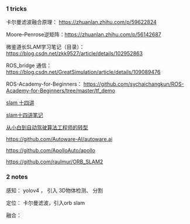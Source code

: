 
### 1  tricks

卡尔曼滤波融合原理： https://zhuanlan.zhihu.com/p/59622824

Moore–Penrose逆矩阵：https://zhuanlan.zhihu.com/p/56142687

微鉴道长SLAM学习笔记（目录）：https://blog.csdn.net/zkk9527/article/details/102952863

ROS_bridge 通信： https://blog.csdn.net/GreatSimulation/article/details/109089476

ROS-Academy-for-Beginners： https://github.com/sychaichangkun/ROS-Academy-for-Beginners/tree/master/tf_demo

[slam 十四讲](https://www.bilibili.com/video/av883698132/)

[slam十四讲笔记](https://www.zhihu.com/column/c_159467704)

[从小白到自动驾驶算法工程师的转型](https://blog.csdn.net/orange_littlegirl/article/details/90453585)

https://github.com/Autoware-AI/autoware.ai

https://github.com/ApolloAuto/apollo

https://github.com/raulmur/ORB_SLAM2

### 2  notes

感知： yolov4  ， 引入 3D物体检测、 分割

定位：  卡尔曼滤波，引入orb slam

融合： 
